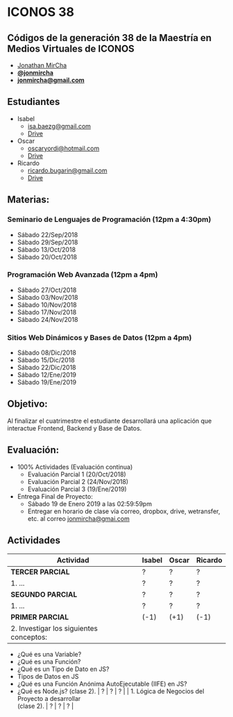 # ICONOS 38

## Códigos de la generación 38 de la Maestría en Medios Virtuales de ICONOS

* [Jonathan MirCha](http://jonmircha.com)
* **[@jonmircha](https://twitter.com/jonmircha)**
* **[jonmircha@gmail.com](mailto:jonmircha@gmail.com)**

## Estudiantes

* Isabel
  * isa.baezg@gmail.com
  * [Drive]()
* Oscar
  * oscaryordi@hotmail.com
  * [Drive]()
* Ricardo
  * ricardo.bugarin@gmail.com
  * [Drive]()

## Materias:

### Seminario de Lenguajes de Programación (12pm a 4:30pm)

* Sábado 22/Sep/2018
* Sábado 29/Sep/2018
* Sábado 13/Oct/2018
* Sábado 20/Oct/2018

### Programación Web Avanzada (12pm a 4pm)

* Sábado 27/Oct/2018
* Sábado 03/Nov/2018
* Sábado 10/Nov/2018
* Sábado 17/Nov/2018
* Sábado 24/Nov/2018

### Sitios Web Dinámicos y Bases de Datos (12pm a 4pm)

* Sábado 08/Dic/2018
* Sábado 15/Dic/2018
* Sábado 22/Dic/2018
* Sábado 12/Ene/2019
* Sábado 19/Ene/2019

## Objetivo:

Al finalizar el cuatrimestre el estudiante desarrollará una aplicación que interactue Frontend, Backend y Base de Datos.

## Evaluación:

* 100% Actividades (Evaluación continua)
  * Evaluación Parcial 1 (20/Oct/2018)
  * Evaluación Parcial 2 (24/Nov/2018)
  * Evaluación Parcial 3 (19/Ene/2019)
* Entrega Final de Proyecto:
  * Sábado 19 de Enero 2019 a las 02:59:59pm
  * Entregar en horario de clase vía correo, dropbox, drive, wetransfer, etc. al correo jonmircha@gmai.com

## Actividades

| Actividad | Isabel | Oscar | Ricardo |
| -- | -- | -- | -- |
| **TERCER PARCIAL** | ? | ? | ? |
| 1. ... | ? | ? | ? |
| **SEGUNDO PARCIAL** | ? | ? | ? |
| 1. ... | ? | ? | ? |
| **PRIMER PARCIAL** | (-1) | (+1) | (-1) |
| 2. Investigar los siguientes conceptos:
* ¿Qué es una Variable?
* ¿Qué es una Función?
* ¿Qué es un Tipo de Dato en JS?
* Tipos de Datos en JS
* ¿Qué es una Función Anónima AutoEjecutable (IIFE) en JS?
* ¿Qué es Node.js?
(clase 2). | ? | ? | ? |
| 1. Lógica de Negocios del Proyecto a desarrollar<br>(clase 2). | ? | ? | ? |
